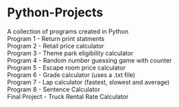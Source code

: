 # Python-Projects
A collection of programs created in Python  
Program 1 - Return print statments  
Program 2 - Retail price calculator  
Program 3 - Theme park eligibility calculator  
Program 4 - Random number guessing game with counter  
Program 5 - Escape room price calculator  
Program 6 - Grade calculator (uses a .txt file)  
Program 7 - Lap calculator (fastest, slowest and average)  
Program 8 - Sentence Calculator  
Final Project - Truck Rental Rate Calculator  
 
